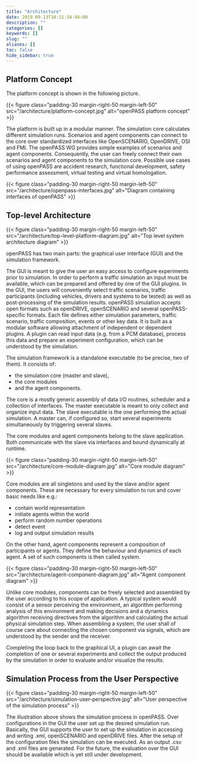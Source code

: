 ```yaml
---
title: "Architecture"
date: 2019-09-13T16:31:34-04:00
description: ""
categories: []
keywords: []
slug: ""
aliases: []
toc: false
hide_sidebar: true
---
```

## Platform Concept

The platform concept is shown in the following picture.

{{< figure class="padding-30 margin-right-50 margin-left-50" src="/architecture/platform-concept.jpg" alt="openPASS platform concept" >}}

The platform is built up in a modular manner. The simulation core calculates different simulation runs. Scenarios and agent components can connect to the core over standardized interfaces like OpenSCENARIO, OpenDRIVE, OSI and FMI. The openPASS WG provides simple examples of scenarios and agent components. Consequently, the user can freely connect their own scenarios and agent components to the simulation core. Possible use cases of using openPASS are accident research, functional development, safety performance assessment, virtual testing and virtual homologation. 

{{< figure class="padding-30 margin-right-50 margin-left-50" src="/architecture/openpass-interfaces.jpg" alt="Diagram containing interfaces of openPASS" >}}

## Top-level Architecture

{{< figure class="padding-30 margin-right-50 margin-left-50" src="/architecture/top-level-platform-diagram.jpg" alt="Top level system architecture diagram" >}}

openPASS has two main parts: the graphical user interface (GUI) and the simulation framework.  

The GUI is meant to give the user an easy access to configure experiments prior to simulation. In order to perform a traffic simulation an input must be available, which can be prepared and offered by one of the GUI plugins. In the GUI, the users will conveniently select traffic scenarios, traffic participants (including vehicles, drivers and systems to be tested) as well as post-processing of the simulation results. openPASS simulation accepts open formats such as openDRIVE, openSCENARIO and several openPASS-specific formats. Each file defines either simulation parameters, traffic scenario, traffic composition, events or other key data. It is built as a modular software allowing attachment of independent or dependent plugins. A plugin can read input data (e.g. from a PCM database), process this data and prepare an experiment configuration, which can be understood by the simulation.  

The simulation framework is a standalone executable (to be precise, two of them). It consists of:  

- the simulation core (master and slave),
- the core modules
- and the agent components.  

The core is a mostly generic assembly of data I/O routines, scheduler and a collection of interfaces. The master executable is meant to only collect and organize input data. The slave executable is the one performing the actual simulation. A master can, if configured so, start several experiments simultaneously by triggering several slaves.  

The core modules and agent components belong to the slave application. Both communicate with the slave via interfaces and bound dynamically at runtime.

{{< figure class="padding-30 margin-right-50 margin-left-50" src="/architecture/core-module-diagram.jpg" alt="Core module diagram" >}}

Core modules are all singletons and used by the slave and/or agent components. These are necessary for every simulation to run and cover basic needs like e.g.:  

- contain world representation  
- initiate agents within the world  
- perform random number operations  
- detect event  
- log and output simulation results  

On the other hand, agent components represent a composition of participants or agents. They define the behaviour and dynamics of each agent. A set of such components is then called system. 

{{< figure class="padding-30 margin-right-50 margin-left-50" src="/architecture/agent-component-diagram.jpg" alt="Agent component diagram" >}}

Unlike core modules, components can be freely selected and assembled by the user according to his scope of application. A typical system would consist of a sensor perceiving the environment, an algorithm performing analysis of this environment and making decisions and a dynamics algorithm receiving directives from the algorithm and calculating the actual physical simulation step. When assembling a system, the user shall of course care about connecting the chosen component via signals, which are understood by the sender and the receiver.  

Completing the loop back to the graphical UI, a plugin can await the completion of one or several experiments and collect the output produced by the simulation in order to evaluate and/or visualize the results.

## Simulation Process from the User Perspective  

{{< figure class="padding-30 margin-right-50 margin-left-50" src="/architecture/simulation-user-perspective.jpg" alt="User perspective of the simulation process" >}}

The illustration above shows the simulation process in openPASS. Over configurations in the GUI the user set up the desired simulation run. Basically, the GUI supports the user to set up the simulation in accessing and writing .xml, openSCENARIO and openDRIVE files. After the setup of the configuration files the simulation can be executed. As an output .csv and .xml files are generated. For the future, the evaluation over the GUI should be available which is yet still under development.
